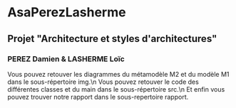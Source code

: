 # AsaPerezLasherme

## Projet "Architecture et styles d'architectures"

### PEREZ Damien & LASHERME Loïc

Vous pouvez retouver les diagrammes du métamodèle M2 et du modèle M1 dans le sous-répertoire img.\n
Vous pouvez retouver le code des différentes classes et du main dans le sous-répertoire src.\n
Et enfin vous pouvez trouver notre rapport dans le sous-repertoire rapport.
